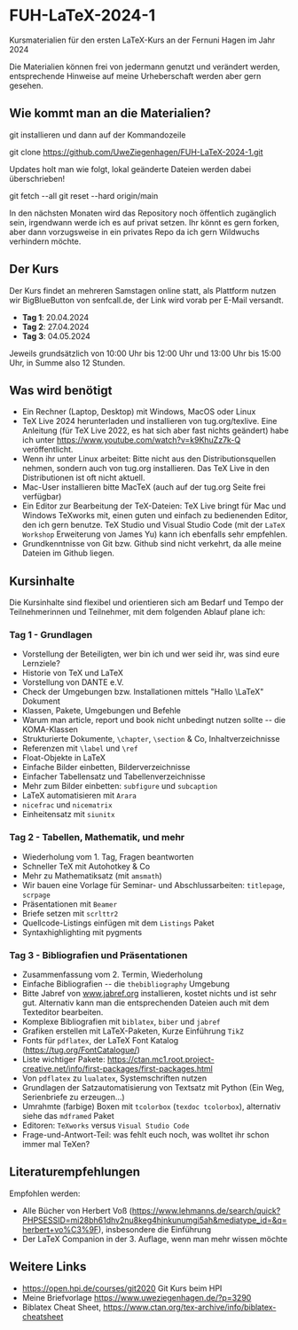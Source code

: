 # FUH-LaTeX-2024-1

Kursmaterialien für den ersten LaTeX-Kurs an der Fernuni Hagen im Jahr 2024

Die Materialien können frei von jedermann genutzt und verändert werden, entsprechende Hinweise auf meine Urheberschaft werden aber gern gesehen.

## Wie kommt man an die Materialien?

git installieren und dann auf der Kommandozeile

git clone https://github.com/UweZiegenhagen/FUH-LaTeX-2024-1.git

Updates holt man wie folgt, lokal geänderte Dateien werden dabei überschrieben!

git fetch --all
git reset --hard origin/main

In den nächsten Monaten wird das Repository noch öffentlich zugänglich sein, 
irgendwann werde ich es auf privat setzen. Ihr könnt es gern forken, aber dann
vorzugsweise in ein privates Repo da ich gern Wildwuchs verhindern möchte.

## Der Kurs

Der Kurs findet an mehreren Samstagen online statt, als Plattform nutzen wir BigBlueButton von senfcall.de, der Link wird vorab per E-Mail versandt.

* **Tag 1**: 20.04.2024
* **Tag 2**: 27.04.2024
* **Tag 3**: 04.05.2024

Jeweils grundsätzlich von 10:00 Uhr bis 12:00 Uhr und 13:00 Uhr bis 15:00 Uhr, in Summe also 12 Stunden.

## Was wird benötigt

* Ein Rechner (Laptop, Desktop) mit Windows, MacOS oder Linux
* TeX Live 2024 herunterladen und installieren von tug.org/texlive. Eine Anleitung (für TeX Live 2022, es hat sich aber fast nichts geändert) habe ich unter https://www.youtube.com/watch?v=k9KhuZz7k-Q veröffentlicht.
* Wenn ihr unter Linux arbeitet: Bitte nicht aus den Distributionsquellen nehmen, sondern auch von tug.org installieren. Das TeX Live in den Distributionen ist oft nicht aktuell. 
* Mac-User installieren bitte MacTeX (auch auf der tug.org Seite frei verfügbar)
* Ein Editor zur Bearbeitung der TeX-Dateien: TeX Live bringt für Mac und Windows TeXworks mit, einen guten und einfach zu bedienenden Editor, den ich gern benutze. TeX Studio und Visual Studio Code (mit der ``LaTeX Workshop`` Erweiterung von James Yu) kann ich ebenfalls sehr empfehlen.
* Grundkenntnisse von Git bzw. Github sind nicht verkehrt, da alle meine Dateien im Github liegen.

## Kursinhalte

Die Kursinhalte sind flexibel und orientieren sich am Bedarf und Tempo der Teilnehmerinnen und Teilnehmer, mit dem folgenden Ablauf plane ich:

### Tag 1 - Grundlagen

* Vorstellung der Beteiligten, wer bin ich und wer seid ihr, was sind eure Lernziele?
* Historie von TeX und LaTeX
* Vorstellung von DANTE e.V.
* Check der Umgebungen bzw. Installationen mittels "Hallo \LaTeX" Dokument
* Klassen, Pakete, Umgebungen und Befehle
* Warum man article, report und book nicht unbedingt nutzen sollte -- die KOMA-Klassen
* Strukturierte Dokumente, ``\chapter``, ``\section`` & Co, Inhaltverzeichnisse
* Referenzen mit ``\label`` und ``\ref``
* Float-Objekte in LaTeX
* Einfache Bilder einbetten, Bilderverzeichnisse
* Einfacher Tabellensatz und Tabellenverzeichnisse
* Mehr zum Bilder einbetten: ``subfigure`` und ``subcaption`` 
* LaTeX automatisieren mit ``Arara``
* ``nicefrac`` und ``nicematrix``
* Einheitensatz mit ``siunitx``


### Tag 2 - Tabellen, Mathematik, und mehr

* Wiederholung vom 1. Tag, Fragen beantworten
* Schneller TeX mit Autohotkey & Co
* Mehr zu Mathematiksatz (mit ``amsmath``)
* Wir bauen eine Vorlage für Seminar- und Abschlussarbeiten: ``titlepage``, ``scrpage``
* Präsentationen mit ``Beamer``
* Briefe setzen mit ``scrlttr2``
* Quellcode-Listings einfügen mit dem ``Listings`` Paket
* Syntaxhighlighting mit pygments


### Tag 3 - Bibliografien und Präsentationen

* Zusammenfassung vom 2. Termin, Wiederholung
* Einfache Bibliografien -- die ``thebibliography`` Umgebung
* Bitte Jabref von www.jabref.org installieren, kostet nichts und ist sehr gut. 
  Alternativ kann man die entsprechenden Dateien auch mit dem Texteditor bearbeiten.
* Komplexe Bibliografien mit ``biblatex``, ``biber`` und ``jabref``
* Grafiken erstellen mit LaTeX-Paketen, Kurze Einführung ``TikZ``
* Fonts für ``pdflatex``, der LaTeX Font Katalog (https://tug.org/FontCatalogue/)
* Liste wichtiger Pakete: https://ctan.mc1.root.project-creative.net/info/first-packages/first-packages.html
* Von ``pdflatex`` zu ``lualatex``, Systemschriften nutzen
* Grundlagen der Satzautomatisierung von Textsatz mit Python (Ein Weg, Serienbriefe zu erzeugen...)
* Umrahmte (farbige) Boxen mit ``tcolorbox`` (``texdoc tcolorbox``), alternativ siehe das ``mdframed`` Paket
* Editoren: ``TeXworks`` versus ``Visual Studio Code`` 
* Frage-und-Antwort-Teil: was fehlt euch noch, was wolltet ihr schon immer mal TeXen?

## Literaturempfehlungen

Empfohlen werden:

* Alle Bücher von Herbert Voß (https://www.lehmanns.de/search/quick?PHPSESSID=mi28bh61dhv2nu8keg4hjnkunumgi5ah&mediatype_id=&q=herbert+vo%C3%9F), insbesondere die Einführung
* Der LaTeX Companion in der 3. Auflage, wenn man mehr wissen möchte
 
## Weitere Links

* https://open.hpi.de/courses/git2020 Git Kurs beim HPI
* Meine Briefvorlage https://www.uweziegenhagen.de/?p=3290
* Biblatex Cheat Sheet, https://www.ctan.org/tex-archive/info/biblatex-cheatsheet

